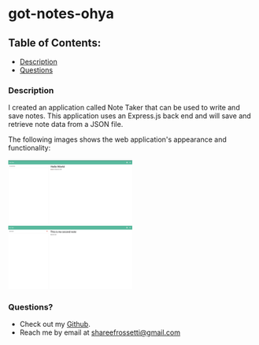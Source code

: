 # got-notes-ohya

## Table of Contents:

- [Description](#description)
- [Questions](#questions)

### Description

I created an application called Note Taker that can be used to write and save notes. This application uses an Express.js back end and will save and retrieve note data from a JSON file. <br>

The following images shows the web application's appearance and functionality:<br><br>
<img src="./assets/images/1.png" style="width: 50%; max-width: 50%;">
<img src="./assets/images/2.png" style="width: 50%; max-width: 50%;">

### Questions?

- Check out my [Github](https://github.com/sabrtraveler).
- Reach me by email at shareefrossetti@gmail.com
